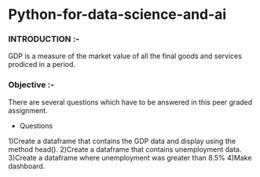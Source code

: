 # Python-for-data-science-and-ai

### INTRODUCTION :-

GDP is a measure of the market value of all the final goods and services prodiced in a period.
 
### Objective :-
There are several questions which have to be answered in this peer graded assignment.

- Questions

1)Create a dataframe that contains the GDP data and display using the method head().
2)Create a dataframe that contains unemployment data.
3)Create a dataframe where unemployment was greater than 8.5%
4)Make dashboard.
